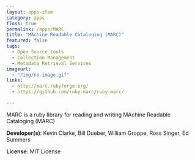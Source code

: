 ```yaml
---
layout: apps-item
category: apps
floss: true
permalink: /apps/MARC
title: "MAchine Readable Cataloging (MARC)"
featured: false
tags:
  - Open Source tools
  - Collection Management
  - Metadata Retrieval Services
imageurl:
  - "/img/no-image.gif"
links:
  - http://marc.rubyforge.org/
  - https://github.com/ruby-marc/ruby-marc/

---
```

MARC is a ruby library for reading and writing MAchine Readable Cataloging (MARC)

**Developer(s)**: Kevin Clarke, Bill Dueber, William Groppe, Ross Singer, Ed Summers

**License**: MIT License

